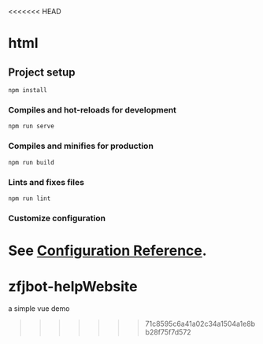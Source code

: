 <<<<<<< HEAD
# html

## Project setup
```
npm install
```

### Compiles and hot-reloads for development
```
npm run serve
```

### Compiles and minifies for production
```
npm run build
```

### Lints and fixes files
```
npm run lint
```

### Customize configuration
See [Configuration Reference](https://cli.vuejs.org/config/).
=======
# zfjbot-helpWebsite
a simple vue demo
>>>>>>> 71c8595c6a41a02c34a1504a1e8bb28f75f7d572
